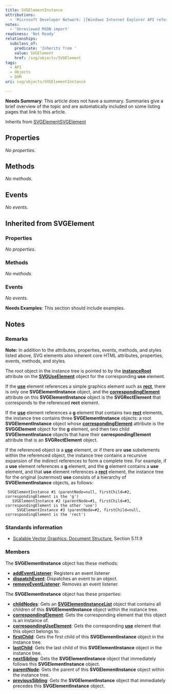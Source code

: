 ```yaml
---
title: SVGElementInstance
attributions:
  - 'Microsoft Developer Network: [[Windows Internet Explorer API reference](http://msdn.microsoft.com/en-us/library/ie/hh828809%28v=vs.85%29.aspx) Article]'
notes:
  - 'Unreviewed MSDN import'
readiness: 'Not Ready'
relationships:
  subclass_of:
    predicate: 'Inherits from '
    value: SVGElement
    href: /svg/objects/SVGElement
tags:
  - API
  - Objects
  - DOM
uri: svg/objects/SVGElementInstance

---
```

**Needs Summary**: This article does not have a summary. Summaries give a brief overview of the topic and are automatically included on some listing pages that link to this article.

Inherits from [SVGElement](/svg/objects/SVGElement)[SVGElement](/svg/objects/SVGElement)

## Properties

*No properties.*

## Methods

*No methods.*

## Events

*No events.*

## Inherited from SVGElement

### Properties

*No properties.*

### Methods

*No methods.*

### Events

*No events.*

**Needs Examples**: This section should include examples.

## Notes

### Remarks

**Note:** In addition to the attributes, properties, events, methods, and styles listed above, SVG elements also inherent core HTML attributes, properties, events, methods, and styles.

The root object in the instance tree is pointed to by the [**instanceRoot**](/svg/properties/instanceRoot) attribute on the [**SVGUseElement**](/svg/elements/use) object for the corresponding **use** element.

If the [**use**](/svg/elements/use) element references a simple graphics element such as [**rect**](/svg/elements/rect), there is only one **SVGElementInstance** object, and the [**correspondingElement**](/svg/properties/correspondingElement) attribute on this **SVGElementInstance** object is the **SVGRectElement** that corresponds to the referenced **rect** element.

If the [**use**](/svg/elements/use) element references a [**g**](/svg/elements/g) element that contains two [**rect**](/svg/elements/rect) elements, the instance tree contains three **SVGElementInstance** objects: a root **SVGElementInstance** object whose [**correspondingElement**](/svg/properties/correspondingElement) attribute is the **SVGGElement** object for the **g** element, and then two child **SVGElementInstance** objects that have their **correspondingElement** attribute that is an **SVGRectElement** object.

If the referenced object is a [**use**](/svg/elements/use) element, or if there are **use** subelements within the referenced object, the instance tree contains a recursive expansion of the indirect references to form a complete tree. For example, if a **use** element references a [**g**](/svg/elements/g) element, and the **g** element contains a **use** element, and that **use** element references a [**rect**](/svg/elements/rect) element, the instance tree for the original (outermost) **use** consists of a hierarchy of **SVGElementInstance** objects, as follows:

     SVGElementInstance #1 (parentNode=null, firstChild=#2, correspondingElement is the 'g')
       SVGElementInstance #2 (parentNode=#1, firstChild=#3, correspondingElement is the other 'use')
         SVGElementInstance #3 (parentNode=#2, firstChild=null, correspondingElement is the 'rect')

### Standards information

-   [Scalable Vector Graphics: Document Structure](http://go.microsoft.com/fwlink/p/?linkid=204733), Section 5.11.9

### Members

The **SVGElementInstance** object has these methods:

-   [**addEventListener**](/svg/methods/addListener): Registers an event listener
-   [**dispatchEvent**](/svg/methods/dispatchEvent): Dispatches an event to an object.
-   [**removeEventListener**](/svg/methods/removeListener): Removes an event listener.

The **SVGElementInstance** object has these properties:

-   [**childNodes**](/svg/properties/childNodes): Gets an [**SVGElementInstanceList**](/svg/objects/SVGElementInstanceList) object that contains all children of this **SVGElementInstance** object within the instance tree.
-   [**correspondingElement**](/svg/properties/correspondingElement): Gets the corresponding element that this object is an instance of.
-   [**correspondingUseElement**](/svg/properties/correspondingUseElement): Gets the corresponding [**use**](/svg/elements/use) element that this object belongs to.
-   [**firstChild**](/svg/properties/firstChild): Gets the first child of this **SVGElementInstance** object in the instance tree.
-   [**lastChild**](/svg/properties/lastChild): Gets the last child of this **SVGElementInstance** object in the instance tree.
-   [**nextSibling**](/svg/properties/nextSibling): Gets the **SVGElementInstance** object that immediately follows this **SVGElementInstance** object.
-   [**parentNode**](/svg/properties/parentNode): Gets the parent of this **SVGElementInstance** object within the instance tree.
-   [**previousSibling**](/svg/properties/previousSibling): Gets the **SVGElementInstance** object that immediately precedes this **SVGElementInstance** object.
